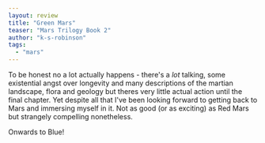 ```yaml
---
layout: review
title: "Green Mars"
teaser: "Mars Trilogy Book 2"
author: "k-s-robinson"
tags:
  - "mars"
---
```


To be honest no a lot actually happens - there's a *lot* talking,
some existential angst over longevity and many descriptions of the
martian landscape, flora and geology but theres very little actual
action until the final chapter. Yet despite all that I've been looking
forward to getting back to Mars and immersing myself in it. Not as good
(or as exciting) as Red Mars but strangely compelling nonetheless.

Onwards to Blue!
